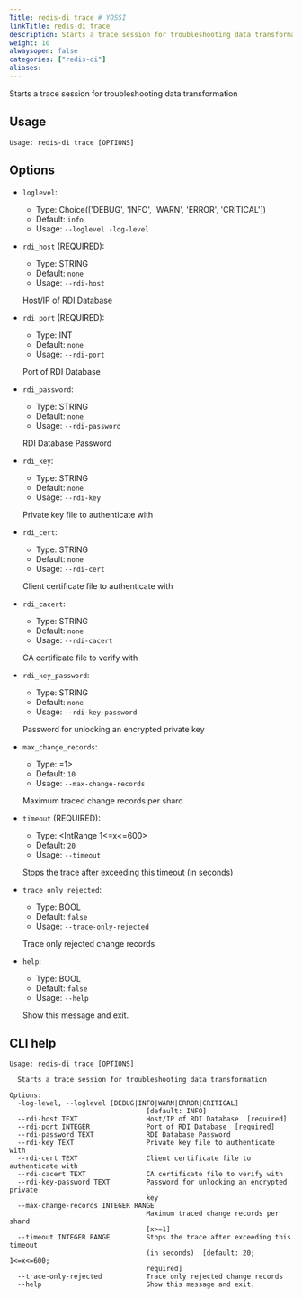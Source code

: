 ```yaml
---
Title: redis-di trace # YOSSI
linkTitle: redis-di trace
description: Starts a trace session for troubleshooting data transformation
weight: 10
alwaysopen: false
categories: ["redis-di"]
aliases:
---
```


Starts a trace session for troubleshooting data transformation

## Usage

```
Usage: redis-di trace [OPTIONS]
```

## Options

- `loglevel`:

  - Type: Choice(['DEBUG', 'INFO', 'WARN', 'ERROR', 'CRITICAL'])
  - Default: `info`
  - Usage: `--loglevel
-log-level`

- `rdi_host` (REQUIRED):

  - Type: STRING
  - Default: `none`
  - Usage: `--rdi-host`

  Host/IP of RDI Database

- `rdi_port` (REQUIRED):

  - Type: INT
  - Default: `none`
  - Usage: `--rdi-port`

  Port of RDI Database

- `rdi_password`:

  - Type: STRING
  - Default: `none`
  - Usage: `--rdi-password`

  RDI Database Password

- `rdi_key`:

  - Type: STRING
  - Default: `none`
  - Usage: `--rdi-key`

  Private key file to authenticate with

- `rdi_cert`:

  - Type: STRING
  - Default: `none`
  - Usage: `--rdi-cert`

  Client certificate file to authenticate with

- `rdi_cacert`:

  - Type: STRING
  - Default: `none`
  - Usage: `--rdi-cacert`

  CA certificate file to verify with

- `rdi_key_password`:

  - Type: STRING
  - Default: `none`
  - Usage: `--rdi-key-password`

  Password for unlocking an encrypted private key

- `max_change_records`:

  - Type: <IntRange x>=1>
  - Default: `10`
  - Usage: `--max-change-records`

  Maximum traced change records per shard

- `timeout` (REQUIRED):

  - Type: <IntRange 1<=x<=600>
  - Default: `20`
  - Usage: `--timeout`

  Stops the trace after exceeding this timeout (in seconds)

- `trace_only_rejected`:

  - Type: BOOL
  - Default: `false`
  - Usage: `--trace-only-rejected`

  Trace only rejected change records

- `help`:

  - Type: BOOL
  - Default: `false`
  - Usage: `--help`

  Show this message and exit.

## CLI help

```
Usage: redis-di trace [OPTIONS]

  Starts a trace session for troubleshooting data transformation

Options:
  -log-level, --loglevel [DEBUG|INFO|WARN|ERROR|CRITICAL]
                                  [default: INFO]
  --rdi-host TEXT                 Host/IP of RDI Database  [required]
  --rdi-port INTEGER              Port of RDI Database  [required]
  --rdi-password TEXT             RDI Database Password
  --rdi-key TEXT                  Private key file to authenticate with
  --rdi-cert TEXT                 Client certificate file to authenticate with
  --rdi-cacert TEXT               CA certificate file to verify with
  --rdi-key-password TEXT         Password for unlocking an encrypted private
                                  key
  --max-change-records INTEGER RANGE
                                  Maximum traced change records per shard
                                  [x>=1]
  --timeout INTEGER RANGE         Stops the trace after exceeding this timeout
                                  (in seconds)  [default: 20; 1<=x<=600;
                                  required]
  --trace-only-rejected           Trace only rejected change records
  --help                          Show this message and exit.
```
